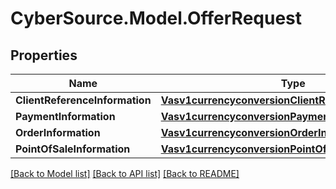 # CyberSource.Model.OfferRequest
## Properties

Name | Type | Description | Notes
------------ | ------------- | ------------- | -------------
**ClientReferenceInformation** | [**Vasv1currencyconversionClientReferenceInformation**](Vasv1currencyconversionClientReferenceInformation.md) |  | [optional] 
**PaymentInformation** | [**Vasv1currencyconversionPaymentInformation**](Vasv1currencyconversionPaymentInformation.md) |  | [optional] 
**OrderInformation** | [**Vasv1currencyconversionOrderInformation**](Vasv1currencyconversionOrderInformation.md) |  | [optional] 
**PointOfSaleInformation** | [**Vasv1currencyconversionPointOfSaleInformation**](Vasv1currencyconversionPointOfSaleInformation.md) |  | [optional] 

[[Back to Model list]](../README.md#documentation-for-models) [[Back to API list]](../README.md#documentation-for-api-endpoints) [[Back to README]](../README.md)

